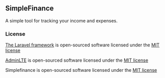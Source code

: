 ## SimpleFinance

A simple tool for tracking your income and expenses.

### License

[The Laravel framework](https://laravel.com) is open-sourced software licensed under the [MIT license](http://opensource.org/licenses/MIT)

[AdminLTE](http://almsaeedstudio.com) is open-sourced software licensed under the [MIT license](http://opensource.org/licenses/MIT)

Simplefinance is open-sourced software licensed under the [MIT license](http://opensource.org/licenses/MIT)

